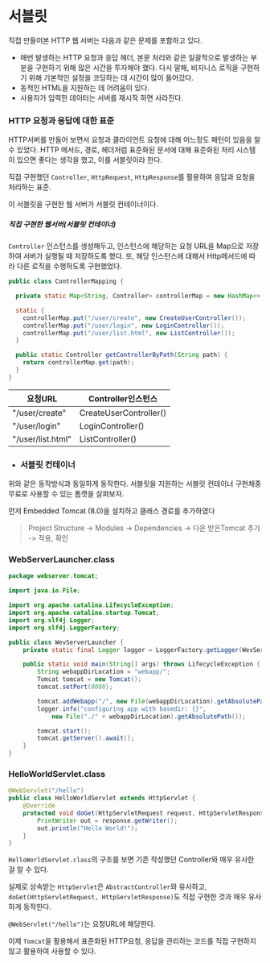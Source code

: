# 서블릿

직접 만들어본 HTTP 웹 서버는 다음과 같은 문제를 포함하고 있다.

- 매번 발생하는 HTTP 요청과 응답 헤더, 본문 처리와 같은 일괄적으로 발생하는 부분을 구현하기 위해 많은 시간을 투자해야 했다. 다시 말해, 비지니스 로직을 구현하기 위해 기본적인 설정을 코딩하는 데 시간이 많이 들어갔다.
- 동적인 HTML을 지원하는 데 어려움이 있다.
- 사용자가 입력한 데이터는 서버를 재시작 하면 사라진다.



### HTTP 요청과 응답에 대한 표준

HTTP서버를 만들어 보면서 요청과 클라이언트 요청에 대해 어느정도 패턴이 있음을 알 수 있었다. HTTP 메서드, 경로, 헤더처럼 표준화된 문서에 대해 표준화된 처리 시스템이 있으면 좋다는 생각을 했고, 이를 서블릿이라 한다.

직접 구현했던 `Controller`, `HttpRequest`, `HttpResponse`를 활용하여 응답과 요청을 처리하는 표준.

이 서블릿을 구현한 웹 서버가 서블릿 컨테이너이다.



##### 직접 구현한 웹서버(서블릿 컨테이너)

`Controller` 인스턴스를 생성해두고, 인스턴스에 해당하는 요청 URL을 Map으로 저장하여 서버가 실행될 때 저장하도록 했다. 또, 해당 인스턴스에 대해서 Http메서드에 따라 다른 로직을 수행하도록 구현했었다.

```java
public class ControllerMapping {

  private static Map<String, Controller> controllerMap = new HashMap<>();

  static {
    controllerMap.put("/user/create", new CreateUserController());
    controllerMap.put("/user/login", new LoginController());
    controllerMap.put("/user/list.html", new ListController());
  }

  public static Controller getControllerByPath(String path) {
    return controllerMap.get(path);
  }
}
```

| 요청URL           | Controller인스턴스     |
| ----------------- | ---------------------- |
| "/user/create"    | CreateUserController() |
| "/user/login"     | LoginController()      |
| "/user/list.html" | ListController()       |



- ### 서블릿 컨테이너

위와 같은 동작방식과 동일하게 동작한다. 서블릿을 지원하는 서블릿 컨테이너 구현체중 무료로 사용할 수 있는 톰캣을 살펴보자.

먼저 Embedded Tomcat (8.0)을 설치하고 클래스 경로를 추가하였다

>Project Structure -> Modules -> Dependencies -> 다운 받은Tomcat 추가 -> 적용, 확인



### WebServerLauncher.class

```java
package webserver.tomcat;

import java.io.File;

import org.apache.catalina.LifecycleException;
import org.apache.catalina.startup.Tomcat;
import org.slf4j.Logger;
import org.slf4j.LoggerFactory;

public class WevServerLauncher {
	private static final Logger logger = LoggerFactory.getLogger(WevServerLauncher.class);

	public static void main(String[] args) throws LifecycleException {
		String webappDirLocation = "webapp/";
		Tomcat tomcat = new Tomcat();
		tomcat.setPort(8080);

		tomcat.addWebapp("/", new File(webappDirLocation).getAbsolutePath());
		logger.info("configuring app with basedir: {}",
			new File("./" + webappDirLocation).getAbsolutePath());

		tomcat.start();
		tomcat.getServer().await();
	}
}
```

### HelloWorldServlet.class

```java
@WebServlet("/hello")
public class HelloWorldServlet extends HttpServlet {
	@Override
	protected void doGet(HttpServletRequest request, HttpServletResponse response) throws IOException {
		PrintWriter out = response.getWriter();
		out.println("Hello World!");
	}
}
```

`HelloWorldServlet.class`의 구조를 보면 기존 작성했던 Controller와 매우 유사한 걸 알 수 있다.

실제로 상속받는 `HttpServlet`은 `AbstractController`와 유사하고, `doGet(HttpServletRequest, HttpServletResponse)`도 직접 구현한 것과 매우 유사하게 동작한다.

`@WebServlet("/hello")`는 요청URL에 해당한다.

이제 `Tomcat`을 활용해서 표준화된 HTTP요청, 응답을 관리하는 코드를 직접 구현하지 않고 활용하여 사용할 수 있다.